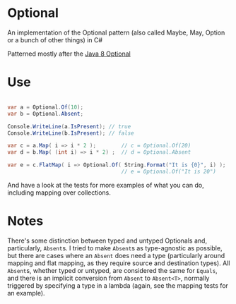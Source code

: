 Optional
========

An implementation of the Optional pattern (also called Maybe, May, Option or a bunch of other things) in C#

Patterned mostly after the [Java 8 Optional](http://docs.oracle.com/javase/8/docs/api/java/util/Optional.html)

Use
===

```csharp

var a = Optional.Of(10);
var b = Optional.Absent;

Console.WriteLine(a.IsPresent); // true
Console.WriteLine(b.IsPresent); // false

var c = a.Map( i => i * 2 );        // c = Optional.Of(20)
var d = b.Map( (int i) => i * 2) ;  // d = Optional.Absent

var e = c.FlatMap( i => Optional.Of( String.Format("It is {0}", i) );
                                    // e = Optional.Of("It is 20")

```

And have a look at the tests for more examples of what you can do, including
mapping over collections.

Notes
=====

There's some distinction between typed and untyped Optionals and, particularly,
`Absent`s. I tried to make `Absent`s as type-agnostic as possible, but
there are cases where an `Absent` does need a type (particularly around mapping
and flat mapping, as they require source and destination types). All `Absent`s,
whether typed or untyped, are considered the same for `Equals`, and there is an
implicit conversion from `Absent` to `Absent<T>`, normally triggered by
specifying a type in a lambda (again, see the mapping tests for an example).
